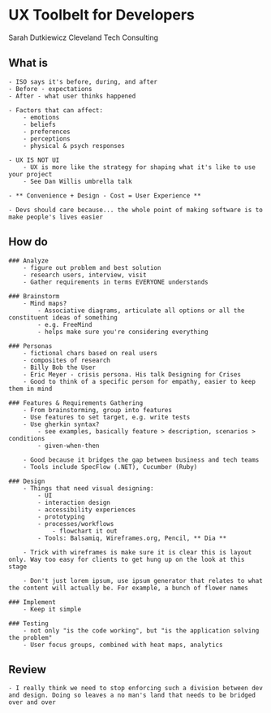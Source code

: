 # UX Toolbelt for Developers
Sarah Dutkiewicz
Cleveland Tech Consulting

## What is
	- ISO says it's before, during, and after
	- Before - expectations
	- After - what user thinks happened

	- Factors that can affect:
		- emotions
		- beliefs
		- preferences
		- perceptions
		- physical & psych responses

	- UX IS NOT UI
		- UX is more like the strategy for shaping what it's like to use your project
		- See Dan Willis umbrella talk

	- ** Convenience + Design - Cost = User Experience **

	- Devs should care because... the whole point of making software is to make people's lives easier

## How do
	### Analyze
		- figure out problem and best solution
		- research users, interview, visit
		- Gather requirements in terms EVERYONE understands

	### Brainstorm
		- Mind maps?
			- Associative diagrams, articulate all options or all the constituent ideas of something
			- e.g. FreeMind
			- helps make sure you're considering everything

	### Personas
		- fictional chars based on real users
		- composites of research
		- Billy Bob the User
		- Eric Meyer - crisis persona. His talk Designing for Crises
		- Good to think of a specific person for empathy, easier to keep them in mind

	### Features & Requirements Gathering
		- From brainstorming, group into features
		- Use features to set target, e.g. write tests
		- Use gherkin syntax?
			- see examples, basically feature > description, scenarios > conditions
			- given-when-then

		- Good because it bridges the gap between business and tech teams
		- Tools include SpecFlow (.NET), Cucumber (Ruby)

	### Design
		- Things that need visual designing:
			- UI
			- interaction design
			- accessibility experiences
			- prototyping
			- processes/workflows
				- flowchart it out
			- Tools: Balsamiq, Wireframes.org, Pencil, ** Dia **

		- Trick with wireframes is make sure it is clear this is layout only. Way too easy for clients to get hung up on the look at this stage

		- Don't just lorem ipsum, use ipsum generator that relates to what the content will actually be. For example, a bunch of flower names

	### Implement
		- Keep it simple

	### Testing
		- not only "is the code working", but "is the application solving the problem"
		- User focus groups, combined with heat maps, analytics
	




## Review
	- I really think we need to stop enforcing such a division between dev and design. Doing so leaves a no man's land that needs to be bridged over and over